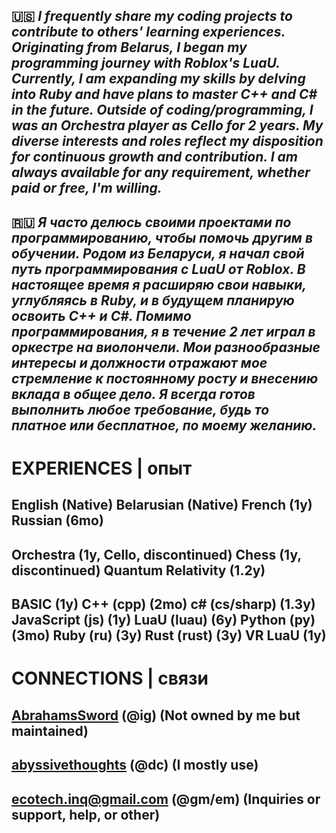 🇺🇸 *I frequently share my coding projects to contribute to others' learning experiences. Originating from Belarus, I began my programming journey with Roblox's LuaU. Currently, I am expanding my skills by delving into Ruby and have plans to master C++ and C# in the future. Outside of coding/programming, I was an Orchestra player as Cello for 2 years. My diverse interests and roles reflect my disposition for continuous growth and contribution. I am always available for any requirement, whether paid or free, I'm willing.*
-
🇷🇺 *Я часто делюсь своими проектами по программированию, чтобы помочь другим в обучении. Родом из Беларуси, я начал свой путь программирования с LuaU от Roblox. В настоящее время я расширяю свои навыки, углубляясь в Ruby, и в будущем планирую освоить C++ и C#. Помимо программирования, я в течение 2 лет играл в оркестре на виолончели. Мои разнообразные интересы и должности отражают мое стремление к постоянному росту и внесению вклада в общее дело. Я всегда готов выполнить любое требование, будь то платное или бесплатное, по моему желанию.*
-

# EXPERIENCES | опыт

English (Native)
Belarusian (Native)
French (1y)
Russian (6mo)
-
Orchestra (1y, Cello, discontinued)
Chess (1y, discontinued)
Quantum Relativity (1.2y)
-
BASIC (1y)
C++ (cpp) (2mo)
c# (cs/sharp) (1.3y)
JavaScript (js) (1y)
LuaU (luau) (6y)
Python (py) (3mo)
Ruby (ru) (3y)
Rust (rust) (3y)
VR LuaU (1y)
-

# CONNECTIONS | связи

[AbrahamsSword](https://www.instagram.com/abrahamssword) (@ig) (Not owned by me but maintained)
-
[abyssivethoughts](https://discord.com/channels/@me) (@dc) (I mostly use)
-
ecotech.inq@gmail.com (@gm/em) (Inquiries or support, help, or other)
-

